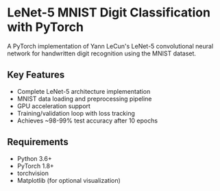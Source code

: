 # LeNet-5 MNIST Digit Classification with PyTorch

A PyTorch implementation of Yann LeCun's LeNet-5 convolutional neural network for handwritten digit recognition using the MNIST dataset.

## Key Features
- Complete LeNet-5 architecture implementation
- MNIST data loading and preprocessing pipeline
- GPU acceleration support
- Training/validation loop with loss tracking
- Achieves ~98-99% test accuracy after 10 epochs

## Requirements
- Python 3.6+
- PyTorch 1.8+
- torchvision
- Matplotlib (for optional visualization)

